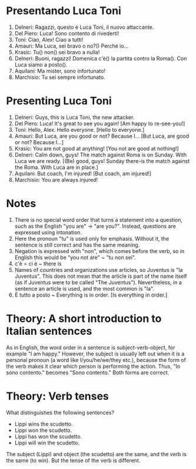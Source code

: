 # Presentando Luca Toni

1. Delneri: Ragazzi, questo è Luca Toni, il nuovo attaccante. 
1. Del Piero: Luca! Sono contento di rivederti!
1. Toni: Ciao, Alex! Ciao a tutti!
1. Amauri: Ma Luca, sei bravo o no?() Perché io...
1. Krasic: Tu() non() sei bravo a nulla!
1. Delneri: Buoni, ragazzi! Domenica c'è() la partita contro la
   Roma(). Con Luca siamo a posto().
1. Aquilani: Ma mister, sono infortunato!
1. Marchisio: Tu sei sempre infortunato. 

# Presenting Luca Toni

1. Delneri: Guys, this is Luca Toni, the new attacker.
1. Del Piero: Luca! It's great to see you again! 
[Am happy to re-see-you!]
1. Toni: Hello, Alex. Hello everyone.
[Hello to everyone.]
1. Amauri: But Luca, are you good or not? Because I... 
[But Luca, are good or not? Because I...]
1. Krasic: You are not good at anything! 
[You not are good at nothing!]
1. Delneri: Calm down, guys! 
The match against Roma is on Sunday. With Luca we are ready.
[(Be) good, guys! Sunday there-is the match against the Roma. With Luca are in place.]
1. Aquilani: But coach, I'm injured!
[But coach, am injured!]
1. Marchisio: You are always injured!

# Notes

1. There is no special word order that turns a statement into a question,
such as the English "you are" -> "are you?". Instead, questions are expressed
 using intonation.
1. Here the pronoun "tu" is used only for emphasis. Without it, the sentence is still
 correct and has the same meaning.
1. Negation is expressed with "non", which comes before the verb, so in English this
would be "you not are" ~ "tu non sei".
1. c'è = ci è ~ there is
1. Names of countries and organizations use articles, so Juventus is "la Juventus". 
This does not mean that the article is part of the name itself (as if Juventus were to be
called "The Juventus"). Nevertheless, in a sentence an article is used, and the most
common is "la".
1. È tutto a posto ~ Everything is in order. [Is everything in order.]

# Theory: A short introduction to Italian sentences

As in English, the word order in a sentence is subject-verb-object, 
for example "I am happy."
However, the subject is usually left out when it is a personal pronoun
(a word like I/you/he/we/they etc.),
because the form of the verb makes it clear which person is performing the action.
Thus, "Io sono contento." becomes "Sono contento." Both forms are correct.

# Theory: Verb tenses

What distinguishes the following sentences?

- Lippi wins the scudetto.
- Lippi won the scudetto.
- Lippi has won the scudetto.
- Lippi will win the scudetto.

The subject (Lippi) and object (the scudetto) are the same, and the verb is the same (to win). But the tense of
the verb is different.
